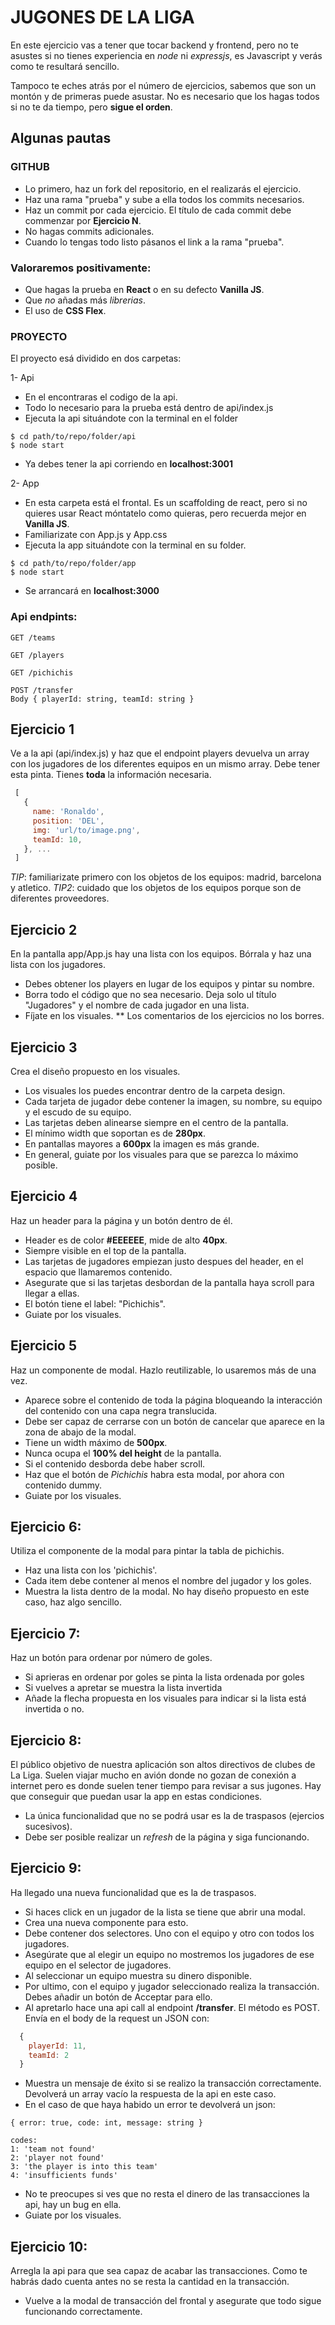 # JUGONES DE LA LIGA

En este ejercicio vas a tener que tocar backend y frontend, pero no te asustes si no tienes experiencia en _node_ ni _expressjs_, es Javascript y verás como te resultará sencillo.

Tampoco te eches atrás por el número de ejercicios, sabemos que son un montón y de primeras puede asustar. No es necesario que los hagas todos si no te da tiempo, pero **sigue el orden**.

## Algunas pautas

### GITHUB

- Lo primero, haz un fork del repositorio, en el realizarás el ejercicio.
- Haz una rama "prueba" y sube a ella todos los commits necesarios.
- Haz un commit por cada ejercicio. El título de cada commit debe commenzar por **Ejercicio N**.
- No hagas commits adicionales.
- Cuando lo tengas todo listo pásanos el link a la rama "prueba".

### Valoraremos positivamente:

- Que hagas la prueba en **React** o en su defecto **Vanilla JS**.
- Que _no_ añadas más _librerias_.
- El uso de **CSS Flex**.

### PROYECTO

El proyecto esá dividido en dos carpetas:

1- Api

- En el encontraras el codigo de la api.
- Todo lo necesario para la prueba está dentro de api/index.js
- Ejecuta la api situándote con la terminal en el folder

```
$ cd path/to/repo/folder/api
$ node start
```

- Ya debes tener la api corriendo en **localhost:3001**

2- App

- En esta carpeta está el frontal. Es un scaffolding de react, pero si no quieres usar React móntatelo como quieras, pero recuerda mejor en **Vanilla JS**.
- Familiarizate con App.js y App.css
- Ejecuta la app situándote con la terminal en su folder.

```
$ cd path/to/repo/folder/app
$ node start
```

- Se arrancará en **localhost:3000**

### Api endpints:

```
GET /teams
```

```
GET /players
```

```
GET /pichichis
```

```
POST /transfer
Body { playerId: string, teamId: string }
```

## Ejercicio 1

Ve a la api (api/index.js) y haz que el endpoint players devuelva un array con los jugadores de los diferentes equipos en un mismo array. Debe tener esta pinta. Tienes **toda** la información necesaria.

```javascript
 [
   {
     name: 'Ronaldo',
     position: 'DEL',
     img: 'url/to/image.png',
     teamId: 10,
   }, ...
 ]
```

_TIP_: familiarizate primero con los objetos de los equipos: madrid, barcelona y atletico.
_TIP2_: cuidado que los objetos de los equipos porque son de diferentes proveedores.

## Ejercicio 2

En la pantalla app/App.js hay una lista con los equipos. Bórrala y haz una lista con los jugadores.

- Debes obtener los players en lugar de los equipos y pintar su nombre.
- Borra todo el código que no sea necesario. Deja solo ul título "Jugadores" y el nombre de cada jugador en una lista.
- Fíjate en los visuales.
  \*\* Los comentarios de los ejercicios no los borres.

## Ejercicio 3

Crea el diseño propuesto en los visuales.

- Los visuales los puedes encontrar dentro de la carpeta design.
- Cada tarjeta de jugador debe contener la imagen, su nombre, su equipo y el escudo de su equipo.
- Las tarjetas deben alinearse siempre en el centro de la pantalla.
- El mínimo width que soportan es de **280px**.
- En pantallas mayores a **600px** la imagen es más grande.
- En general, guiate por los visuales para que se parezca lo máximo posible.

## Ejercicio 4

Haz un header para la página y un botón dentro de él.

- Header es de color **#EEEEEE**, mide de alto **40px**.
- Siempre visible en el top de la pantalla.
- Las tarjetas de jugadores empiezan justo despues del header, en el espacio que llamaremos contenido.
- Asegurate que si las tarjetas desbordan de la pantalla haya scroll para llegar a ellas.
- El botón tiene el label: "Pichichis".
- Guiate por los visuales.

## Ejercicio 5

Haz un componente de modal. Hazlo reutilizable, lo usaremos más de una vez.

- Aparece sobre el contenido de toda la página bloqueando la interacción del contenido con una capa negra translucida.
- Debe ser capaz de cerrarse con un botón de cancelar que aparece en la zona de abajo de la modal.
- Tiene un width máximo de **500px**.
- Nunca ocupa el **100% del height** de la pantalla.
- Si el contenido desborda debe haber scroll.
- Haz que el botón de _Pichichis_ habra esta modal, por ahora con contenido dummy.
- Guiate por los visuales.

## Ejercicio 6:

Utiliza el componente de la modal para pintar la tabla de pichichis.

- Haz una lista con los 'pichichis'.
- Cada item debe contener al menos el nombre del jugador y los goles.
- Muestra la lista dentro de la modal. No hay diseño propuesto en este caso, haz algo sencillo.

## Ejercicio 7:

Haz un botón para ordenar por número de goles.

- Si aprieras en ordenar por goles se pinta la lista ordenada por goles
- Si vuelves a apretar se muestra la lista invertida
- Añade la flecha propuesta en los visuales para indicar si la lista está invertida o no.

## Ejercicio 8:

El público objetivo de nuestra aplicación son altos directivos de clubes de La Liga. Suelen viajar mucho en avión donde no gozan de conexión a internet pero es donde suelen tener tiempo para revisar a sus jugones. Hay que conseguir que puedan usar la app en estas condiciones.

- La única funcionalidad que no se podrá usar es la de traspasos (ejercios sucesivos).
- Debe ser posible realizar un _refresh_ de la página y siga funcionando.

## Ejercicio 9:

Ha llegado una nueva funcionalidad que es la de traspasos.

- Si haces click en un jugador de la lista se tiene que abrir una modal.
- Crea una nueva componente para esto.
- Debe contener dos selectores. Uno con el equipo y otro con todos los jugadores.
- Asegúrate que al elegir un equipo no mostremos los jugadores de ese equipo en el selector de jugadores.
- Al seleccionar un equipo muestra su dinero disponible.
- Por ultimo, con el equipo y jugador seleccionado realiza la transacción. Debes añadir un botón de Acceptar para ello.
- Al apretarlo hace una api call al endpoint **/transfer**. El método es POST. Envía en el body de la request un JSON con:

```javascript
  {
    playerId: 11,
    teamId: 2
  }
```

- Muestra un mensaje de éxito si se realizo la transacción correctamente. Devolverá un array vacío la respuesta de la api en este caso.
- En el caso de que haya habido un error te devolverá un json:

```
{ error: true, code: int, message: string }
```

```
codes:
1: 'team not found'
2: 'player not found'
3: 'the player is into this team'
4: 'insufficients funds'
```

- No te preocupes si ves que no resta el dinero de las transacciones la api, hay un bug en ella.
- Guiate por los visuales.

## Ejercicio 10:

Arregla la api para que sea capaz de acabar las transacciones. Como te habrás dado cuenta antes no se resta la cantidad en la transacción.

- Vuelve a la modal de transacción del frontal y asegurate que todo sigue funcionando correctamente.
